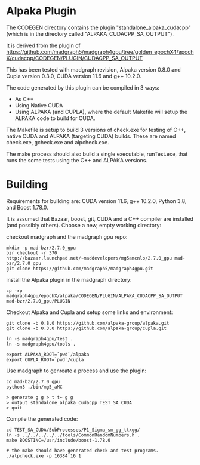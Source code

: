 Alpaka Plugin
=============

The CODEGEN directory contains the plugin "standalone_alpaka_cudacpp"
(which is in the directory called "ALPAKA_CUDACPP_SA_OUTPUT").

It is derived from the plugin of
https://github.com/madgraph5/madgraph4gpu/tree/golden_epochX4/epochX/cudacpp/CODEGEN/PLUGIN/CUDACPP_SA_OUTPUT

This has been tested with madgraph revision, Alpaka version 0.8.0
and Cupla version 0.3.0, CUDA version 11.6 and g++ 10.2.0.

The code generated by this plugin can be compiled in 3 ways:

* As C++
* Using Native CUDA
* Using ALPAKA (and CUPLA), where the default Makefile will setup the ALPAKA code to build for CUDA.

The Makefile is setup to build 3 versions of check.exe for
testing of C++, native CUDA and ALPAKA (targeting CUDA) builds.
These are named check.exe, gcheck.exe and alpcheck.exe.

The make process should also build a single executable, runTest.exe, that runs the some
tests using the C++ and ALPAKA versions.

Building
========

Requirements for building are: CUDA version 11.6, g++ 10.2.0, Python 3.8, and Boost 1.78.0.

It is assumed that Bazaar, boost, git, CUDA and a C++ compiler are installed
(and possibly others). Choose a new, empty working directory:

checkout madgraph and the madgraph gpu repo:

```
mkdir -p mad-bzr/2.7.0_gpu
bzr checkout -r 370 http://bazaar.launchpad.net/~maddevelopers/mg5amcnlo/2.7.0_gpu mad-bzr/2.7.0_gpu
git clone https://github.com/madgraph5/madgraph4gpu.git

```

install the Alpaka plugin in the madgraph directory:

```
cp -rp madgraph4gpu/epochX/alpaka/CODEGEN/PLUGIN/ALPAKA_CUDACPP_SA_OUTPUT mad-bzr/2.7.0_gpu/PLUGIN
```

Checkout Alpaka and Cupla and setup some links and environment:

```
git clone -b 0.8.0 https://github.com/alpaka-group/alpaka.git
git clone -b 0.3.0 https://github.com/alpaka-group/cupla.git

ln -s madgraph4gpu/test .
ln -s madgraph4gpu/tools .

export ALPAKA_ROOT=`pwd`/alpaka
export CUPLA_ROOT=`pwd`/cupla
```

Use madgraph to genreate a process and use the plugin:

```
cd mad-bzr/2.7.0_gpu
python3 ./bin/mg5_aMC

> generate g g > t t~ g g
> output standalone_alpaka_cudacpp TEST_SA_CUDA
> quit
```

Compile the generated code:

```
cd TEST_SA_CUDA/SubProcesses/P1_Sigma_sm_gg_ttxgg/
ln -s ../../../../../tools/CommonRandomNumbers.h .
make BOOSTINC=/usr/include/boost-1.78.0

# the make should have generated check and test programs.
./alpcheck.exe -p 16384 16 1
```
